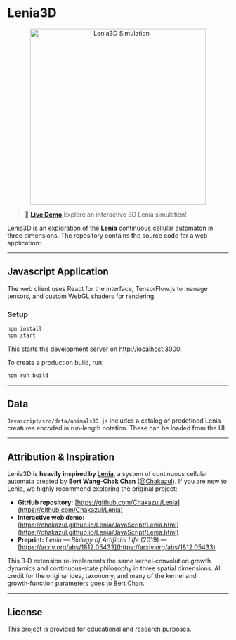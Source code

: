 # Lenia3D

<p align="center">
  <img src="lenia.gif" width="400px" alt="Lenia3D Simulation" />
</p>


> 🚀 **[Live Demo](https://katielocks.github.io/Projects/Lenia3D/)**
> Explore an interactive 3D Lenia simulation!

Lenia3D is an exploration of the **Lenia** continuous cellular automaton in three dimensions. The repository contains the source code for a web application:

---



## Javascript Application

The web client uses React for the interface, TensorFlow\.js to manage tensors, and custom WebGL shaders for rendering.

### Setup

```bash
npm install
npm start
```

This starts the development server on [http://localhost:3000](http://localhost:3000).

To create a production build, run:

```bash
npm run build
```

---

## Data

`Javascript/src/data/animals3D.js` includes a catalog of predefined Lenia creatures encoded in run‑length notation. These can be loaded from the UI.

---

## Attribution & Inspiration

Lenia3D is **heavily inspired by [Lenia](https://github.com/Chakazul/Lenia)**, a system of continuous cellular automata created by **Bert Wang‑Chak Chan** ([@Chakazul](https://github.com/Chakazul)). If you are new to Lenia, we highly recommend exploring the original project:

* **GitHub repository:** [https://github.com/Chakazul/Lenia](https://github.com/Chakazul/Lenia)
* **Interactive web demo:** [https://chakazul.github.io/Lenia/JavaScript/Lenia.html](https://chakazul.github.io/Lenia/JavaScript/Lenia.html)
* **Preprint:** *Lenia — Biology of Artificial Life* (2019) — [https://arxiv.org/abs/1812.05433](https://arxiv.org/abs/1812.05433)

This 3‑D extension re‑implements the same kernel‑convolution growth dynamics and continuous‑state philosophy in three spatial dimensions. All credit for the original idea, taxonomy, and many of the kernel and growth‑function parameters goes to Bert Chan.

---

## License

This project is provided for educational and research purposes.
